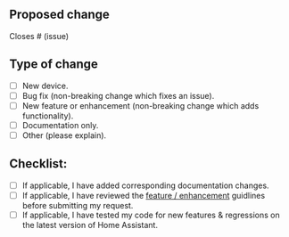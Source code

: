 <!--
==== STOP ====================
======== STOP ================
============ STOP ============
================ STOP ========
==================== STOP ====

⚠️ Before opening this pull request please review the guidelines in the checklist below.

If this PR does not meet those guidelines it will not be accepted, and everyone will be sad.
-->

## Proposed change

<!--
Please include a summary of the change. Screenshots and/or videos can also be helpful if appropriate.

New service widgets should include example(s) of relevant API output as well as updates to the docs for the new widget.
-->

Closes # (issue)

## Type of change

<!--
What type of change does your PR introduce to Homepage?
-->

- [ ] New device.
- [ ] Bug fix (non-breaking change which fixes an issue).
- [ ] New feature or enhancement (non-breaking change which adds functionality).
- [ ] Documentation only.
- [ ] Other (please explain).

## Checklist:

- [ ] If applicable, I have added corresponding documentation changes.
- [ ] If applicable, I have reviewed the [feature / enhancement](https://github.com/jjjonesjr33/petlibro/wiki/Feature-&-Enhancement-Guidelines) guidlines before submitting my request.
- [ ] If applicable, I have tested my code for new features & regressions on the latest version of Home Assistant.
